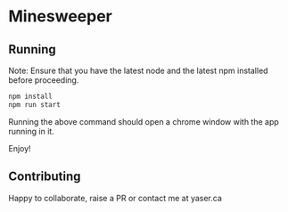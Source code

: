 # Minesweeper

## Running
Note: Ensure that you have the latest node and the latest npm installed before proceeding.
``` bash
npm install
npm run start
```

Running the above command should open a chrome window with the app running in it.

Enjoy!

## Contributing
Happy to collaborate, raise a PR or contact me at yaser.ca

